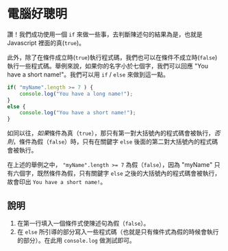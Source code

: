 電腦好聰明
=============
讚！我們成功使用一個 `if` 來做一些事，去判斷陳述句的結果為是，也就是 Javascript 裡面的真(`true`)。

此外，除了在條件成立時(`true`)執行程式碼，我們也可以在條件不成立時(`false`)執行一些程式碼。舉例來說，如果你的名字小於七個字，我們可以回應 "You have a short name!"。我們可以用 `if` / `else` 來做到這一點。

``` javascript
if( "myName".length >= 7 ) {
    console.log("You have a long name!");
}
else {
    console.log("You have a short name!");
}
```

如同以往，*如果*條件為真（`true`），那只有第一對大括號內的程式碼會被執行，*否則*，條件為假（`false`）時，只有在關鍵字 `else` 後面的第二對大括號內的程式碼會被執行。

在上述的舉例之中， `"myName".length >= 7` 為假（`false`），因為 "myName" 只有六個字，既然條件為假，只有關鍵字 `else` 之後的大括號內的程式碼會被執行，故會印出 `You have a short name!`。

說明
---------

1. 在第一行填入一個條件式使陳述句為假（`false`）。
2. 在 `else` 所引導的部分寫入一些程式碼（也就是只有條件式為假的時候會執行的部分）。在此用 `console.log` 做測試即可。
